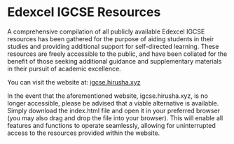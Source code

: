 # Edexcel IGCSE Resources

A comprehensive compilation of all publicly available Edexcel IGCSE resources has been gathered for the purpose of aiding students in their studies and providing additional support for self-directed learning. These resources are freely accessible to the public, and have been collated for the benefit of those seeking additional guidance and supplementary materials in their pursuit of academic excellence.


You can visit the website at: [igcse.hirusha.xyz](https://igcse.hirusha.xyz)

In the event that the aforementioned website, igcse.hirusha.xyz, is no longer accessible, please be advised that a viable alternative is available. Simply download the index.html file and open it in your preferred browser (you may also drag and drop the file into your browser). This will enable all features and functions to operate seamlessly, allowing for uninterrupted access to the resources provided within the website.

